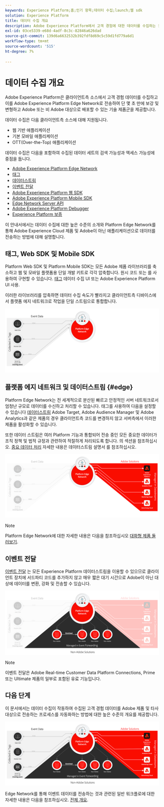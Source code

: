 ```yaml
---
keywords: Experience Platform;홈;인기 항목;데이터 수집;launch;웹 sdk
solution: Experience Platform
title: 데이터 수집 개요
description: Adobe Experience Platform에서 고객 경험에 대한 데이터를 수집하는 것과 관련된 다양한 기술에 대해 알아봅니다.
exl-id: 03ce5339-e68d-4adf-8c3c-82846a626dad
source-git-commit: 139d6a6632532b392fdf8d69c5c59d1fd779a6d1
workflow-type: tm+mt
source-wordcount: '515'
ht-degree: 7%

---
```


# 데이터 수집 개요

Adobe Experience Platform은 클라이언트측 소스에서 고객 경험 데이터를 수집하고 이를 Adobe Experience Platform Edge Network로 전송하여 단 몇 초 만에 보강 및 변형하고 Adobe 또는 비 Adobe 대상으로 배포할 수 있는 기술 제품군을 제공합니다.

데이터 수집은 다음 클라이언트측 소스에 대해 지원됩니다.

* 웹 기반 애플리케이션
* 기본 모바일 애플리케이션
* OTT(Over-the-Top) 애플리케이션

데이터 수집은 다음을 포함하여 수집된 데이터 세트의 검색 가능성과 액세스 가능성에 중점을 둡니다.

* [Adobe Experience Platform Edge Network](https://experienceleague.adobe.com/docs/web-sdk-learn/tutorials/introduction-to-web-sdk-and-edge-network.html)
* [태그](../tags/home.md)
* [데이터스트림](../datastreams/overview.md)
* [이벤트 전달](../tags/ui/event-forwarding/overview.md)
* [Adobe Experience Platform 웹 SDK](../edge/home.md)
* [Adobe Experience Platform Mobile SDK](https://developer.adobe.com/client-sdks/documentation/)
* [Edge Network Server API](../server-api/overview.md)
* [Adobe Experience Platform Debugger](https://chrome.google.com/webstore/detail/adobe-experience-platform/bfnnokhpnncpkdmbokanobigaccjkpob?hl=en)
* [Experience Platform 보증](../assurance/home.md)


이 안내서에서는 데이터 수집에 대한 높은 수준의 소개와 Platform Edge Network를 통해 Adobe Experience Cloud 제품 및 Adobe이 아닌 애플리케이션으로 데이터를 전송하는 방법에 대해 설명합니다.

## 태그, Web SDK 및 Mobile SDK

Platform Web SDK 및 Platform Mobile SDK는 모든 Adobe 제품 라이브러리를 축소하고 웹 및 모바일 플랫폼용 단일 개발 키트로 각각 압축합니다. 원시 코드 또는 를 사용하여 구현할 수 있습니다. [태그](../tags/home.md) 데이터 수집 UI 또는 Adobe Experience Platform UI 사용.

이러한 라이브러리를 압축하면 데이터 수집 속도가 빨라지고 클라이언트측 디바이스에서 플랫폼 에지 네트워크로 작업을 단일 스트림으로 통합합니다.

![태그, Web SDK, Mobile SDK](./images/home/tags-sdks.png)

## 플랫폼 에지 네트워크 및 데이터스트림 {#edge}

Platform Edge Network는 전 세계적으로 분산된 빠르고 안정적인 서버 네트워크로서 엄청난 규모로 데이터를 수신하고 처리할 수 있습니다. 태그를 사용하여 다음을 설정할 수 있습니다 [데이터스트림](../datastreams/overview.md) Adobe Target, Adobe Audience Manager 및 Adobe Analytics과 같은 제품의 경우 클라이언트측 코드를 변경하지 않고 서버측에서 이러한 제품을 활성화할 수 있습니다.

또한 데이터 스트림은 여러 Platform 기능과 통합되어 전송 중인 모든 중요한 데이터가 조직 정책 및 법적 규정과 관련하여 적절하게 처리되도록 합니다. 의 섹션을 참조하십시오. [중요 데이터 처리](../datastreams/overview.md#sensitive) 자세한 내용은 데이터스트림 설명서 를 참조하십시오.

![데이터스트림 및 Adobe 솔루션](./images/home/adobe-solutions.png)

>[!NOTE]
>
>Platform Edge Network에 대한 자세한 내용은 다음을 참조하십시오 [대화형 제품 둘러보기](https://adobe-ideacloud.forgedx.com/adobe-adobe-edge-collection/adobe-experience-edge/public/mx?SUID=hgb1a48ICSCpbM6MzBYHbxnsh9DgjUy1).

## 이벤트 전달

[이벤트 전달](../tags/ui/event-forwarding/overview.md) 는 모든 Experience Platform 데이터스트림을 이용할 수 있으므로 클라이언트 장치에 서드파티 코드를 추가하지 않고 매우 짧은 대기 시간으로 Adobe이 아닌 대상에 데이터를 변환, 강화 및 전송할 수 있습니다.

![이벤트 전달](./images/home/event-forwarding.png)

>[!NOTE]
>
>이벤트 전달은 Adobe Real-time Customer Data Platform Connections, Prime 또는 Ultimate 제품의 일부로 포함된 유료 기능입니다.

## 다음 단계

이 문서에서는 데이터 수집이 작동하여 수집된 고객 경험 데이터를 Adobe 제품 및 타사 대상으로 전송하는 프로세스를 자동화하는 방법에 대한 높은 수준의 개요를 제공합니다.

![데이터 수집 프레임워크](./images/home/collection.png)

Edge Network를 통해 이벤트 데이터를 전송하는 것과 관련된 일반 워크플로에 대한 자세한 내용은 다음을 참조하십시오. [전체 개요](./e2e.md).
